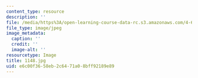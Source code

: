 ```yaml
---
content_type: resource
description: ''
file: /media/https%3A/open-learning-course-data-rc.s3.amazonaws.com/4-614-religious-architecture-and-islamic-cultures-fall-2002/e6c00f3658eb2c6471a08bff92189e89_1148.jpg
file_type: image/jpeg
image_metadata:
  caption: ''
  credit: ''
  image-alt: ''
resourcetype: Image
title: 1148.jpg
uid: e6c00f36-58eb-2c64-71a0-8bff92189e89
---
```

